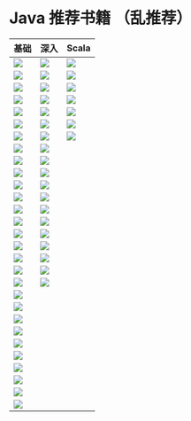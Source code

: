 Java 推荐书籍 （乱推荐）
===

| 基础 | 深入 | Scala |
| ------ | ------- | ------- |
| ![](https://github.com/jxnu-liguobin/cs-summary-reflection/blob/master/src/main/java/cn/edu/jxnu/recommendbooks/java1.jpg) | ![](https://github.com/jxnu-liguobin/cs-summary-reflection/blob/master/src/main/java/cn/edu/jxnu/recommendbooks/java21.jpg) | ![](https://github.com/jxnu-liguobin/cs-summary-reflection/blob/master/src/main/java/cn/edu/jxnu/recommendbooks/scala1.jpg) |
| ![](https://github.com/jxnu-liguobin/cs-summary-reflection/blob/master/src/main/java/cn/edu/jxnu/recommendbooks/java2.jpg) | ![](https://github.com/jxnu-liguobin/cs-summary-reflection/blob/master/src/main/java/cn/edu/jxnu/recommendbooks/java23.jpg) | ![](https://github.com/jxnu-liguobin/cs-summary-reflection/blob/master/src/main/java/cn/edu/jxnu/recommendbooks/scala2.jpg) |
| ![](https://github.com/jxnu-liguobin/cs-summary-reflection/blob/master/src/main/java/cn/edu/jxnu/recommendbooks/java3.jpg) | ![](https://github.com/jxnu-liguobin/cs-summary-reflection/blob/master/src/main/java/cn/edu/jxnu/recommendbooks/java24.jpg) | ![](https://github.com/jxnu-liguobin/cs-summary-reflection/blob/master/src/main/java/cn/edu/jxnu/recommendbooks/scala3.jpg) |
| ![](https://github.com/jxnu-liguobin/cs-summary-reflection/blob/master/src/main/java/cn/edu/jxnu/recommendbooks/java4.jpg) | ![](https://github.com/jxnu-liguobin/cs-summary-reflection/blob/master/src/main/java/cn/edu/jxnu/recommendbooks/java27.jpg) | ![](https://github.com/jxnu-liguobin/cs-summary-reflection/blob/master/src/main/java/cn/edu/jxnu/recommendbooks/scala4.jpg) |
| ![](https://github.com/jxnu-liguobin/cs-summary-reflection/blob/master/src/main/java/cn/edu/jxnu/recommendbooks/java5.jpg) | ![](https://github.com/jxnu-liguobin/cs-summary-reflection/blob/master/src/main/java/cn/edu/jxnu/recommendbooks/java37.jpg) | ![](https://github.com/jxnu-liguobin/cs-summary-reflection/blob/master/src/main/java/cn/edu/jxnu/recommendbooks/scala5.jpg) |
| ![](https://github.com/jxnu-liguobin/cs-summary-reflection/blob/master/src/main/java/cn/edu/jxnu/recommendbooks/java6.jpg) | ![](https://github.com/jxnu-liguobin/cs-summary-reflection/blob/master/src/main/java/cn/edu/jxnu/recommendbooks/java38.jpg) | ![](https://github.com/jxnu-liguobin/cs-summary-reflection/blob/master/src/main/java/cn/edu/jxnu/recommendbooks/java44.jpg) |
| ![](https://github.com/jxnu-liguobin/cs-summary-reflection/blob/master/src/main/java/cn/edu/jxnu/recommendbooks/java7.jpg) | ![](https://github.com/jxnu-liguobin/cs-summary-reflection/blob/master/src/main/java/cn/edu/jxnu/recommendbooks/java39.jpg) | ![](https://github.com/jxnu-liguobin/cs-summary-reflection/blob/master/src/main/java/cn/edu/jxnu/recommendbooks/scala6.jpg) |
| ![](https://github.com/jxnu-liguobin/cs-summary-reflection/blob/master/src/main/java/cn/edu/jxnu/recommendbooks/java8.jpg) | ![](https://github.com/jxnu-liguobin/cs-summary-reflection/blob/master/src/main/java/cn/edu/jxnu/recommendbooks/java40.jpg) |  |
| ![](https://github.com/jxnu-liguobin/cs-summary-reflection/blob/master/src/main/java/cn/edu/jxnu/recommendbooks/java9.jpg) | ![](https://github.com/jxnu-liguobin/cs-summary-reflection/blob/master/src/main/java/cn/edu/jxnu/recommendbooks/java42.jpg) |  |
| ![](https://github.com/jxnu-liguobin/cs-summary-reflection/blob/master/src/main/java/cn/edu/jxnu/recommendbooks/java15.jpg) | ![](https://github.com/jxnu-liguobin/cs-summary-reflection/blob/master/src/main/java/cn/edu/jxnu/recommendbooks/java43.jpg) |  |
| ![](https://github.com/jxnu-liguobin/cs-summary-reflection/blob/master/src/main/java/cn/edu/jxnu/recommendbooks/java11.jpg) | ![](https://github.com/jxnu-liguobin/cs-summary-reflection/blob/master/src/main/java/cn/edu/jxnu/recommendbooks/java45.jpg) |  |
| ![](https://github.com/jxnu-liguobin/cs-summary-reflection/blob/master/src/main/java/cn/edu/jxnu/recommendbooks/java12.jpg) | ![](https://github.com/jxnu-liguobin/cs-summary-reflection/blob/master/src/main/java/cn/edu/jxnu/recommendbooks/java46.jpg) |  |
| ![](https://github.com/jxnu-liguobin/cs-summary-reflection/blob/master/src/main/java/cn/edu/jxnu/recommendbooks/java13.jpg) | ![](https://github.com/jxnu-liguobin/cs-summary-reflection/blob/master/src/main/java/cn/edu/jxnu/recommendbooks/java47.jpg) |  |
| ![](https://github.com/jxnu-liguobin/cs-summary-reflection/blob/master/src/main/java/cn/edu/jxnu/recommendbooks/java14.jpg) | ![](https://github.com/jxnu-liguobin/cs-summary-reflection/blob/master/src/main/java/cn/edu/jxnu/recommendbooks/java10.jpg) |  |
| ![](https://github.com/jxnu-liguobin/cs-summary-reflection/blob/master/src/main/java/cn/edu/jxnu/recommendbooks/java17.jpg) | ![](https://github.com/jxnu-liguobin/cs-summary-reflection/blob/master/src/main/java/cn/edu/jxnu/recommendbooks/java28.jpg) |  |
| ![](https://github.com/jxnu-liguobin/cs-summary-reflection/blob/master/src/main/java/cn/edu/jxnu/recommendbooks/java18.jpg) | ![](https://github.com/jxnu-liguobin/cs-summary-reflection/blob/master/src/main/java/cn/edu/jxnu/recommendbooks/java16.jpg) |  |
| ![](https://github.com/jxnu-liguobin/cs-summary-reflection/blob/master/src/main/java/cn/edu/jxnu/recommendbooks/java19.jpg) | ![](https://github.com/jxnu-liguobin/cs-summary-reflection/blob/master/src/main/java/cn/edu/jxnu/recommendbooks/java41.jpg) |  |
| ![](https://github.com/jxnu-liguobin/cs-summary-reflection/blob/master/src/main/java/cn/edu/jxnu/recommendbooks/java20.jpg) | ![](https://github.com/jxnu-liguobin/cs-summary-reflection/blob/master/src/main/java/cn/edu/jxnu/recommendbooks/java49.jpg) |  |
| ![](https://github.com/jxnu-liguobin/cs-summary-reflection/blob/master/src/main/java/cn/edu/jxnu/recommendbooks/java22.jpg) | ![](https://github.com/jxnu-liguobin/cs-summary-reflection/blob/master/src/main/java/cn/edu/jxnu/recommendbooks/java50.jpg) |  | 
| ![](https://github.com/jxnu-liguobin/cs-summary-reflection/blob/master/src/main/java/cn/edu/jxnu/recommendbooks/java25.jpg) |   |  |
| ![](https://github.com/jxnu-liguobin/cs-summary-reflection/blob/master/src/main/java/cn/edu/jxnu/recommendbooks/java26.jpg) |   |  |
| ![](https://github.com/jxnu-liguobin/cs-summary-reflection/blob/master/src/main/java/cn/edu/jxnu/recommendbooks/java29.jpg) |   |  |
| ![](https://github.com/jxnu-liguobin/cs-summary-reflection/blob/master/src/main/java/cn/edu/jxnu/recommendbooks/java30.jpg) |   |  |
| ![](https://github.com/jxnu-liguobin/cs-summary-reflection/blob/master/src/main/java/cn/edu/jxnu/recommendbooks/java31.jpg) |   |  |
| ![](https://github.com/jxnu-liguobin/cs-summary-reflection/blob/master/src/main/java/cn/edu/jxnu/recommendbooks/java32.jpg) |   |  |
| ![](https://github.com/jxnu-liguobin/cs-summary-reflection/blob/master/src/main/java/cn/edu/jxnu/recommendbooks/java33.jpg) |   |  |
| ![](https://github.com/jxnu-liguobin/cs-summary-reflection/blob/master/src/main/java/cn/edu/jxnu/recommendbooks/java34.jpg) |   |  |
| ![](https://github.com/jxnu-liguobin/cs-summary-reflection/blob/master/src/main/java/cn/edu/jxnu/recommendbooks/java35.jpg) |   |  |
| ![](https://github.com/jxnu-liguobin/cs-summary-reflection/blob/master/src/main/java/cn/edu/jxnu/recommendbooks/java36.jpg) |   |  |

  